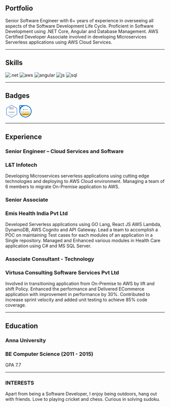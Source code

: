 ## Portfolio

Senior Software Engineer with 6+ years of experience in overseeing all aspects of the Software Development Life Cycle. Proficient in Software Development using .NET Core, Angular and Database Management. AWS Certified Developer Associate involved in developing Microservices Serverless applications using AWS Cloud Services.

---

## Skills

<p align='left'>
  <img src="https://upload.wikimedia.org/wikipedia/commons/e/ee/.NET_Core_Logo.svg" alt=".net" width="40" height="40" >
  <img src='https://upload.wikimedia.org/wikipedia/commons/9/93/Amazon_Web_Services_Logo.svg' alt="aws" width="40" height="40">
  <img src="https://angular.io/assets/images/logos/angular/angular.svg" alt="angular" width="40" height="40"/>
  <img src='https://upload.wikimedia.org/wikipedia/commons/6/6a/JavaScript-logo.png' height='30' width='auto' alt="js">
  <img src="https://upload.wikimedia.org/wikipedia/commons/8/87/Sql_data_base_with_logo.png" alt="sql" width="auto" height="40"/>
   
</p>

---

## Badges

<p align='left'>
  <img src="/AWS-Certified_Developer_Associate_badge.png" alt="html" width="40" height="40">
  <img src='/Microsoft-70-486.png' alt="css" width="40" height="40">   
</p>

---

## Experience

### **Senior Engineer – Cloud Services and Software**
### L&T Infotech

Developing Microservices serverless applications using cutting edge technologies and deploying to AWS Cloud environment. Managing a team of 6 members to migrate On-Premise application to AWS.

### **Senior Associate**
### Emis Health India Pvt Ltd

Developed Serverless applications using GO Lang, React JS AWS Lambda, DynamoDB, AWS Cognito and API Gateway. Lead a team to accomplish a POC on maintaining Test
cases for each modules of an application in a Single repository. Managed and Enhanced various modules in Health Care application using C# and MS SQL Server.

### **Associate Consultant - Technology**
### Virtusa Consulting Software Services Pvt Ltd

Involved in transitioning application from On-Premise to AWS by lift and shift Policy. Enhanced the performance and Delivered ECommerce application with improvement in performance by 30%. Contributed to increase sprint velocity and added unit testing to achieve 85% code coverage.

---

## Education

### **Anna University**
### BE Computer Science (2011 - 2015)
GPA 7.7

---

### INTERESTS
Apart from being a Software Developer, I enjoy being outdoors, hang out with friends. Love to playing cricket and chess. 
Curious in solving sudoku.
